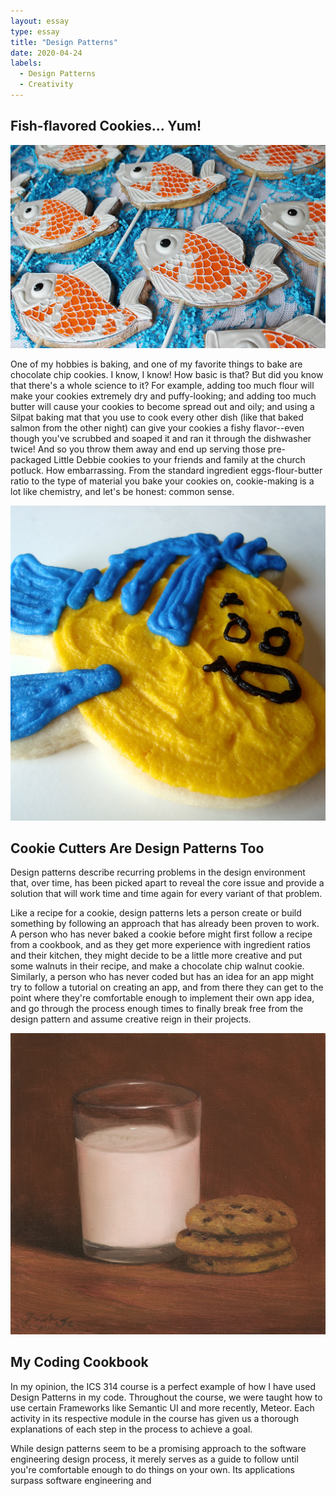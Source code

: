 ```yaml
---
layout: essay
type: essay
title: "Design Patterns"
date: 2020-04-24
labels:
  - Design Patterns
  - Creativity
---
```


## Fish-flavored Cookies... Yum!

<img class="ui medium left floated image" src="../images/fishcookies.jpg">

One of my hobbies is baking, and one of my favorite things to bake are chocolate chip cookies.  I know, I know! How basic is that? But did you know that there's a whole science to it? For example, adding too much flour will make your cookies extremely dry and puffy-looking; and adding too much butter will cause your cookies to become spread out and oily; and using a Silpat baking mat that you use to cook every other dish (like that baked salmon from the other night) can give your cookies a fishy flavor--even though you've scrubbed and soaped it and ran it through the dishwasher twice! And so you throw them away and end up serving those pre-packaged Little Debbie cookies to your friends and family at the church potluck. How embarrassing. From the standard ingredient eggs-flour-butter ratio to the type of material you bake your cookies on, cookie-making is a lot like chemistry, and let's be honest: common sense. 

<img class="ui medium right floated image" src="../images/flounder.jpg">

## Cookie Cutters Are Design Patterns Too

Design patterns describe recurring problems in the design environment that, over time, has been picked apart to reveal the core issue and provide a solution that will work time and time again for every variant of that problem. 

Like a recipe for a cookie, design patterns lets a person create or build something by following an approach that has already been proven to work. A person who has never baked a cookie before might first follow a recipe from a cookbook, and as they get more experience with ingredient ratios and their kitchen, they might decide to be a little more creative and put some walnuts in their recipe, and make a chocolate chip walnut cookie. Similarly, a person who has never coded but has an idea for an app might try to follow a tutorial on creating an app, and from there they can get to the point where they're comfortable enough to implement their own app idea, and go through the process enough times to finally break free from the design pattern and assume creative reign in their projects.

<img class="ui medium left floated image" src="../images/milkandcookies.jpg">

## My Coding Cookbook 

In my opinion, the ICS 314 course is a perfect example of how I have used Design Patterns in my code. Throughout the course, we were taught how to use certain Frameworks like Semantic UI and more recently, Meteor. Each activity in its respective module in the course has given us a thorough explanations of each step in the process to achieve a goal.

While design patterns seem to be a promising approach to the software engineering design process, it merely serves as a guide to follow until you're comfortable enough to do things on your own. Its applications surpass software engineering and 

